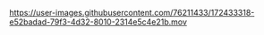 


https://user-images.githubusercontent.com/76211433/172433318-e52badad-79f3-4d32-8010-2314e5c4e21b.mov

